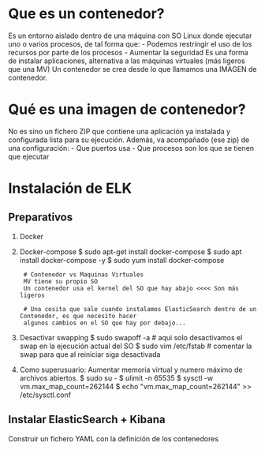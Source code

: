 # Que es un contenedor?
Es un entorno aislado dentro de una máquina con SO Linux donde ejecutar uno o varios procesos, de tal forma que:
    - Podemos restringir el uso de los recursos por parte de los procesos
    - Aumentar la seguridad
Es una forma de instalar aplicaciones, alternativa a las máquinas virtuales (más ligeros que una MV)
Un contenedor se crea desde lo que llamamos una IMAGEN de contenedor.

# Qué es una imagen de contenedor?
No es sino un fichero ZIP que contiene una aplicación ya instalada y configurada lista para su ejecución.
Además, va acompañado (ese zip) de una configuración:
    - Que puertos usa
    - Que procesos son los que se tienen que ejecutar 


# Instalación de ELK
## Preparativos
1. Docker
2. Docker-compose
    $ sudo apt-get  install docker-compose
    $ sudo apt  install docker-compose -y
    $ sudo yum install docker-compose
        
        # Contenedor vs Maquinas Virtuales
        MV tiene su propio SO
        Un contenedor usa el kernel del SO que hay abajo <<<< Son más ligeros
        
        # Una cosita que sale cuando instalamos ElasticSearch dentro de un Contenedor, es que necesito hacer 
        algunos cambios en el SO que hay por debajo...
3. Desactivar swapping
    $ sudo swapoff -a    # aqui solo desactivamos el swap en la ejecución actual del SO
    $ sudo vim /etc/fstab # comentar la swap para que al reiniciar siga desactivada
4.  Como superusuario: Aumentar memoria virtual y numero máximo de archivos abiertos.
    $ sudo su -
    $ ulimit -n 65535
    $ sysctl -w vm.max_map_count=262144
    $ echo "vm.max_map_count=262144" >> /etc/sysctl.conf


## Instalar ElasticSearch + Kibana
Construir un fichero YAML con la definición de los contenedores